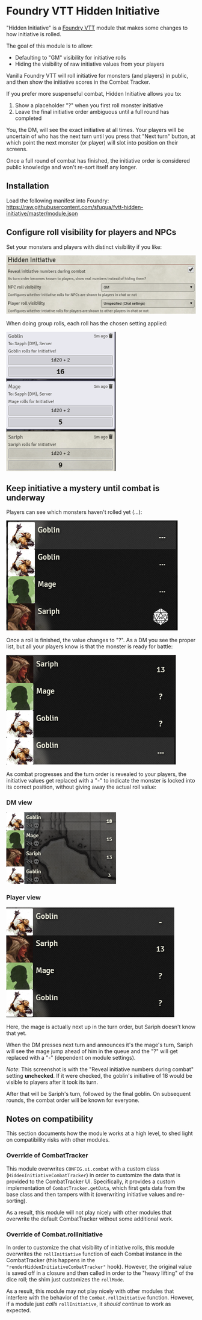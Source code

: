 # Foundry VTT Hidden Initiative

"Hidden Initiative" is a [Foundry VTT](https://foundryvtt.com/) module that makes some changes to how initiative is rolled.

The goal of this module is to allow:

-   Defaulting to "GM" visibility for initiative rolls
-   Hiding the visibility of raw initiative values from your players

Vanilla Foundry VTT will roll initiative for monsters (and players) in public, and then show the initiative scores in the Combat Tracker.

If you prefer more suspenseful combat, Hidden Initiative allows you to:

1. Show a placeholder "?" when you first roll monster initiative
2. Leave the final initiative order ambiguous until a full round has completed

You, the DM, will see the exact initiative at all times. Your players will be uncertain of who has the next turn until you press that "Next turn" button, at which point the next monster (or player) will slot into position on their screens.

Once a full round of combat has finished, the initiative order is considered public knowledge and won't re-sort itself any longer.

## Installation

Load the following manifest into Foundry: https://raw.githubusercontent.com/sfuqua/fvtt-hidden-initiative/master/module.json

## Configure roll visibility for players and NPCs

Set your monsters and players with distinct visibility if you like:

![Screenshot of module settings](readme-images/module-settings.png)

When doing group rolls, each roll has the chosen setting applied:

![Screenshot of initiative rolls in chat window](readme-images/chat-rolls.png)

## Keep initiative a mystery until combat is underway

Players can see which monsters haven't rolled yet (...):

![Screenshot of combat tracker with missing rolls](readme-images/pending-rolls.png)

Once a roll is finished, the value changes to "?". As a DM you see the proper list, but all your players know is that the monster is ready for battle:

![Screenshot of combat tracker with some mystery rolls](readme-images/some-rolls.png)

As combat progresses and the turn order is revealed to your players, the initiative values get replaced with a "-" to indicate the monster is locked into its correct position, without giving away the actual roll value:

### DM view

![Screenshot of tracker, mid-combat, from DM perspective](readme-images/mid-combat-dm.png)

### Player view

![Screenshot of tracker, mid-combat](readme-images/mid-combat.png)

Here, the mage is actually next up in the turn order, but Sariph doesn't know that yet.

When the DM presses next turn and announces it's the mage's turn, Sariph will see the mage jump ahead of him in the queue and the "?" will get replaced with a "-" (dependent on module settings).

_Note_: This screenshot is with the "Reveal initiative numbers during combat" setting **unchecked**. If it were checked, the goblin's initiative of 18 would be visible to players after it took its turn.

After that will be Sariph's turn, followed by the final goblin. On subsequent rounds, the combat order will be known for everyone.

## Notes on compatibility

This section documents how the module works at a high level, to shed light on compatibility risks with other modules.

### Override of CombatTracker

This module overwrites `CONFIG.ui.combat` with a custom class (`HiddenInitiativeCombatTracker`) in order to customize the data that is provided to the CombatTracker UI. Specifically, it provides a custom implementation of `CombatTracker.getData`, which first gets data from the base class and then tampers with it (overwriting initiative values and re-sorting).

As a result, this module will not play nicely with other modules that overwrite the default CombatTracker without some additional work.

### Override of Combat.rollInitiative

In order to customize the chat visibility of initiative rolls, this module overwrites the `rollInitiative` function of each Combat instance in the CombatTracker (this happens in the `"renderHiddenInitiativeCombatTracker"` hook). However, the original value is saved off in a closure and then called in order to the "heavy lifting" of the dice roll; the shim just customizes the `rollMode`.

As a result, this module may not play nicely with other modules that interfere with the behavior of the `Combat.rollInitiative` function. However, if a module just _calls_ `rollInitiative`, it _should_ continue to work as expected.
